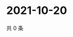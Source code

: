 # 2021-10-20

共 0 条

<!-- BEGIN WEIBO -->
<!-- 最后更新时间 Wed Oct 20 2021 19:00:41 GMT+0800 (China Standard Time) -->

<!-- END WEIBO -->

